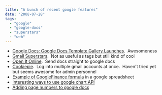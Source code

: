 ```yaml
---
title: "A bunch of recent google features"
date: "2008-07-28"
tags: 
  - "google"
  - "google-docs"
  - "superstars"
  - "web"
---
```


- [Google Docs: Google Docs Template Gallery Launches](http://lifehacker.com/398695/google-docs-template-gallery-launches).  Awesomeness
- [Gmail Superstars](http://googlesystem.blogspot.com/2008/07/gmail-superstars.html).  Not as useful as tags but still kind of cool
- [Open It Online](http://lifehacker.com/396915/open-it-online-sends-documents-straight-to-your-online-editor).  Send docs straight to google docs
- [Cookiepie](http://lifehacker.com/396818/cookiepie-logs-into-multiple-gmail-accounts-simultaneously).  Log into multiple gmail accounts at once.  Haven't tried yet but seems awesome for admin personnel
- [Example of GoogleFinance formula](http://lifehacker.com/396269/chart-your-investments-with-google-spreadsheet) in a google spreadsheet
- [Interesting ways to use google chart API](http://googlesystem.blogspot.com/2008/06/interesting-ways-to-use-google-chart.html)
- [Adding page numbers to google docs](http://googlesystem.blogspot.com/2008/03/adding-page-numbers-to-google-documents.html)
